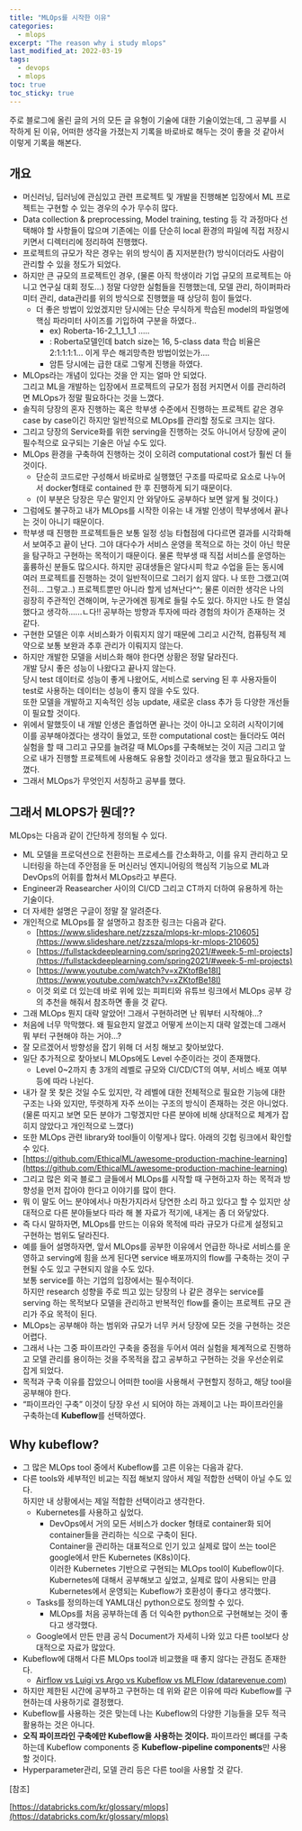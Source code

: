 ```yaml
---
title: "MLOps를 시작한 이유"
categories:
  - mlops
excerpt: "The reason why i study mlops"
last_modified_at: 2022-03-19
tags:
  - devops
  - mlops
toc: true
toc_sticky: true
---
```

주로 블로그에 올린 글의 거의 모든 글 유형이 기술에 대한 기술이었는데, 그 공부를 시작하게 된 이유, 어떠한 생각을 가졌는지 기록을 바로바로 해두는 것이 좋을 것 같아서 이렇게 기록을 해본다.

## 개요

-   머신러닝, 딥러닝에 관심있고 관련 프로젝트 및 개발을 진행해본 입장에서 ML 프로젝트는 구현할 수 있는 경우의 수가 무수히 많다.
-   Data collection & preprocessing, Model training, testing 등 각 과정마다 선택해야 할 사항들이 많으며 기존에는 이를 단순히 local 환경의 파일에 직접 저장시키면서 디렉터리에 정리하여 진행했다.
-   프로젝트의 규모가 작은 경우는 위의 방식이 좀 지저분한(?) 방식이더라도 사람이 관리할 수 있을 정도가 되었다.
-   하지만 큰 규모의 프로젝트인 경우, (물론 아직 학생이라 기업 규모의 프로젝트는 아니고 연구실 대회 정도...) 정말 다양한 실험들을 진행했는데, 모델 관리, 하이퍼파라미터 관리, data관리를 위의 방식으로 진행했을 때 상당히 힘이 들었다.
    -   더 좋은 방법이 있었겠지만 당시에는 단순 무식하게 학습된 model의 파일명에 핵심 파라미터 사이즈를 기입하여 구분을 하였다..
        -   ex) Roberta-16-2\_1\_1\_1\_1 .....
        -   : Roberta모델인데 batch size는 16, 5-class data 학습 비율은 2:1:1:1:1... 이게 무슨 해괴망측한 방법이었는가....
        -   암튼 당시에는 급한 대로 그렇게 진행을 하였다.
-   MLOps라는 개념이 있다는 것을 안 지는 얼마 안 되었다.  
    그리고 ML을 개발하는 입장에서 프로젝트의 규모가 점점 커지면서 이를 관리하려면 MLOps가 정말 필요하다는 것을 느꼈다.
-   솔직히 당장의 혼자 진행하는 혹은 학부생 수준에서 진행하는 프로젝트 같은 경우 case by case이긴 하지만 일반적으로 MLOps를 관리할 정도로 크지는 않다.
-   그리고 당장의 Service화를 위한 serving을 진행하는 것도 아니어서 당장에 굳이 필수적으로 요구되는 기술은 아닐 수도 있다.
-   MLOps 환경을 구축하여 진행하는 것이 오히려 computational cost가 훨씬 더 들 것이다.
    -   단순히 코드로만 구성해서 바로바로 실행했던 구조를 따로따로 요소로 나누어서 docker형태로 contained 한 후 진행하게 되기 때문이다.
    -   (이 부분은 당장은 무슨 말인지 안 와닿아도 공부하다 보면 알게 될 것이다.)
-   그럼에도 불구하고 내가 MLOps를 시작한 이유는 내 개발 인생이 학부생에서 끝나는 것이 아니기 때문이다.
-   학부생 때 진행한 프로젝트들은 보통 일정 성능 타협점에 다다르면 결과를 시각화해서 보여주고 끝이 난다. 그야 대다수가 서비스 운영을 목적으로 하는 것이 아닌 학문을 탐구하고 구현하는 목적이기 때문이다. 물론 학부생 때 직접 서비스를 운영하는 훌륭하신 분들도 많으시다. 하지만 공대생들은 알다시피 학교 수업을 듣는 동시에 여러 프로젝트를 진행하는 것이 일반적이므로 그러기 쉽지 않다. 나 또한 그랬고(여전히... 그렇고..) 프로젝트뿐만 아니라 할게 넘쳐난다^^; 물론 이러한 생각은 나의 굉장히 주관적인 견해이며, 누군가에겐 핑계로 들릴 수도 있다. 하지만 나도 한 열심했다고 생각하......ㄴ다!! 공부하는 방향과 투자에 따라 경험의 차이가 존재하는 것 같다.
-   구현한 모델은 이후 서비스화가 이뤄지지 않기 때문에 그리고 시간적, 컴퓨팅적 제약으로 보통 보완과 추후 관리가 이뤄지지 않는다.
-   하지만 개발한 모델을 서비스화 해야 한다면 상황은 정말 달라진다.  
    개발 당시 좋은 성능이 나왔다고 끝나지 않는다.  
    당시 test 데이터로 성능이 좋게 나왔어도, 서비스로 serving 된 후 사용자들이 test로 사용하는 데이터는 성능이 좋지 않을 수도 있다.  
    또한 모델을 개발하고 지속적인 성능 update, 새로운 class 추가 등 다양한 개선들이 필요할 것이다.
-   위에서 말했듯이 내 개발 인생은 졸업하면 끝나는 것이 아니고 오히려 시작이기에 이를 공부해야겠다는 생각이 들었고, 또한 computational cost는 들더라도 여러 실험을 할 때 그리고 규모를 늘려갈 때 MLOps를 구축해보는 것이 지금 그리고 앞으로 내가 진행할 프로젝트에 사용해도 유용할 것이라고 생각을 했고 필요하다고 느꼈다.
-   그래서 MLOps가 무엇인지 서칭하고 공부를 했다.

## 그래서 MLOPS가 뭔데??

MLOps는 다음과 같이 간단하게 정의될 수 있다.

-   ML 모델을 프로덕션으로 전환하는 프로세스를 간소화하고, 이를 유지 관리하고 모니터링을 하는데 주안점을 둔 머신러닝 엔지니어링의 핵심적 기능으로 ML과 DevOps의 어휘를 합쳐서 MLOps라고 부른다.
-   Engineer과 Reasearcher 사이의 CI/CD 그리고 CT까지 더하여 유용하게 하는 기술이다.
-   더 자세한 설명은 구글이 정말 잘 알려준다.
-   개인적으로 MLOps를 잘 설명하고 참조한 링크는 다음과 같다.
    -   [https://www.slideshare.net/zzsza/mlops-kr-mlops-210605](https://www.slideshare.net/zzsza/mlops-kr-mlops-210605)
    -   [https://fullstackdeeplearning.com/spring2021/#week-5-ml-projects](https://fullstackdeeplearning.com/spring2021/#week-5-ml-projects)
    -   [https://www.youtube.com/watch?v=xZKtofBe18I](https://www.youtube.com/watch?v=xZKtofBe18I)
    -   이것 외로 더 있는데 바로 위에 있는 피피티와 유튜브 링크에서 MLOps 공부 강의 추천을 해줘서 참조하면 좋을 것 같다.
-   그래 MLOps 뭔지 대략 알았어! 그래서 구현하려면 난 뭐부터 시작해야...?
-   처음에 너무 막막했다. 왜 필요한지 알겠고 어떻게 쓰이는지 대략 알겠는데 그래서 뭐 부터 구현해야 하는 거야...?
-   잘 모르겠어서 방향성을 잡기 위해 더 서칭 해보고 찾아보았다.
-   일단 추가적으로 찾아보니 MLOps에도 Level 수준이라는 것이 존재했다.
    -   Level 0~2까지 총 3개의 레벨로 규모와 CI/CD/CT의 여부, 서비스 배포 여부 등에 따라 나뉜다.
-   내가 잘 못 찾은 것일 수도 있지만, 각 레벨에 대한 전체적으로 필요한 기능에 대한 구조는 나와 있지만, 뚜렷하게 자주 쓰이는 구조의 방식이 존재하는 것은 아니었다. (물론 따지고 보면 모든 분야가 그렇겠지만 다른 분야에 비해 상대적으로 체계가 잡히지 않았다고 개인적으로 느꼈다)
-   또한 MLOps 관련 library와 tool들이 이렇게나 많다. 아래의 깃헙 링크에서 확인할 수 있다.
-   [https://github.com/EthicalML/awesome-production-machine-learning](https://github.com/EthicalML/awesome-production-machine-learning)
-   그리고 많은 외국 블로그 글들에서 MLOps를 시작할 때 구현하고자 하는 목적과 방향성을 먼저 잡아야 한다고 이야기를 많이 한다.
-   뭐 이 말도 어느 분야에서나 마찬가지라서 당연한 소리 하고 있다고 할 수 있지만 상대적으로 다른 분야들보다 따라 해 볼 자료가 적기에, 내게는 좀 더 와닿았다.
-   즉 다시 말하자면, MLOps를 만드는 이유와 목적에 따라 규모가 다르게 설정되고 구현하는 범위도 달라진다.
-   예를 들어 설명하자면, 앞서 MLOps를 공부한 이유에서 언급한 하나로 서비스를 운영하고 serving에 힘을 쓰게 된다면 service 배포까지의 flow를 구축하는 것이 구현될 수도 있고 구현되지 않을 수도 있다.  
    보통 service를 하는 기업의 입장에서는 필수적이다.  
    하지만 research 성향을 주로 띄고 있는 당장의 나 같은 경우는 service를 serving 하는 목적보다 모델을 관리하고 반복적인 flow를 줄이는 프로젝트 규모 관리가 주요 목적이 된다.
-   MLOps는 공부해야 하는 범위와 규모가 너무 커서 당장에 모든 것을 구현하는 것은 어렵다.
-   그래서 나는 그중 파이프라인 구축을 중점을 두어서 여러 실험을 체계적으로 진행하고 모델 관리를 용이하는 것을 주목적을 잡고 공부하고 구현하는 것을 우선순위로 잡게 되었다.
-   목적과 구축 이유를 잡았으니 어떠한 tool을 사용해서 구현할지 정하고, 해당 tool을 공부해야 한다.
-   “파이프라인 구축” 이것이 당장 우선 시 되어야 하는 과제이고 나는 파이프라인을 구축하는데 **Kubeflow**를 선택하였다.

## Why kubeflow?

-   그 많은 MLOps tool 중에서 Kubeflow를 고른 이유는 다음과 같다.
-   다른 tools와 세부적인 비교는 직접 해보지 않아서 제일 적합한 선택이 아닐 수도 있다.  
    하지만 내 상황에서는 제일 적합한 선택이라고 생각한다.
    -   Kubernetes를 사용하고 싶었다.
        -   DevOps에서 거의 모든 서비스가 docker 형태로 container화 되어 container들을 관리하는 식으로 구축이 된다.  
            Container을 관리하는 대표적으로 인기 있고 실제로 많이 쓰는 tool은 google에서 만든 Kubernetes (K8s)이다.  
            이러한 Kubernetes 기반으로 구현되는 MLOps tool이 Kubeflow이다.  
            Kubernetes에 대해서 공부해보고 싶었고, 실제로 많이 사용되는 만큼 Kubernetes에서 운영되는 Kubeflow가 호환성이 좋다고 생각했다.
    -   Tasks를 정의하는데 YAML대신 python으로도 정의할 수 있다.
        -   MLOps를 처음 공부하는데 좀 더 익숙한 python으로 구현해보는 것이 좋다고 생각했다.
    -   Google에서 만든 만큼 공식 Document가 자세히 나와 있고 다른 tool보다 상대적으로 자료가 많았다.
-   Kubeflow에 대해서 다른 MLOps tool과 비교했을 때 좋지 않다는 관점도 존재한다.
    -   [Airflow vs Luigi vs Argo vs Kubeflow vs MLFlow (datarevenue.com)](https://www.datarevenue.com/en-blog/airflow-vs-luigi-vs-argo-vs-mlflow-vs-kubeflow)
-   하지만 제한된 시간에 공부하고 구현하는 데 위와 같은 이유에 따라 Kubeflow를 구현하는데 사용하기로 결정했다.
-   Kubeflow를 사용하는 것은 맞는데 나는 Kubeflow의 다양한 기능들을 모두 적극 활용하는 것은 아니다.
-   **오직 파이프라인 구축에만 Kubeflow을 사용하는 것이다.**
    파이프라인 뼈대를 구축하는데 Kubeflow components 중 **Kubeflow-pipeline components**만 사용할 것이다.
-   Hyperparameter관리, 모델 관리 등은 다른 tool을 사용할 것 같다.

\[참조\]

[https://databricks.com/kr/glossary/mlops](https://databricks.com/kr/glossary/mlops)
